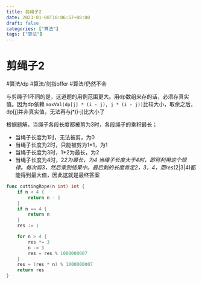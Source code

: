 ```yaml
---
title: 剪绳子2
date: 2023-01-08T18:06:57+08:00
draft: false
categories: ["算法"]
tags: ["算法"]
---
```


# 剪绳子2
#算法/dp
#算法/剑指offer
#算法/仍然不会

与剪绳子1不同的是，这道题的用例范围更大。用dp数组来存的话，必须存真实值。因为dp依赖
`maxVal(dp[j] * (i - j), j * (i - j))`比较大小，取余之后，dp[j]并非真实值，无法再与j*(i-j)比大小了

根据题解，当绳子各段长度都被剪为3时，各段绳子的乘积最长；
- 当绳子长度为1时，无法被剪，为0
- 当绳子长度为2时，只能被剪为1*1，为1
- 当绳子长度为3时，1*2为最长，为2
- 当绳子长度为4时，2*2为最长，为4
当绳子长度大于4时，即可利用这个规律。每次剪3，然后乘到结果中。最后剩的长度肯定2，3，4，而res*(2|3|4)都能得到最大值，因此这就是最终答案

```go
func cuttingRope(n int) int {
    if n < 4 {
        return n - 1
    }
    if n == 4 {
        return n
    }
    res := 1

    for n > 4 {
        res *= 3
        n -= 3
        res = res % 1000000007
    }
    res = (res * n) % 1000000007
    return res
}
```
